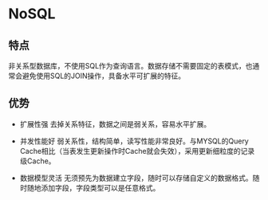# NoSQL
## 特点
非关系型数据库，不使用SQL作为查询语言。数据存储不需要固定的表模式，也通常会避免使用SQL的JOIN操作，具备水平可扩展的特征。

## 优势
- 扩展性强
去掉关系特征，数据之间是弱关系，容易水平扩展。

- 并发性能好
弱关系性，结构简单，读写性能非常良好。与MYSQL的Query Cache相比（当表发生更新操作时Cache就会失效），采用更新细粒度的记录级Cache。

- 数据模型灵活
无须预先为数据建立字段，随时可以存储自定义的数据格式。随时随地添加字段，字段类型可以是任意格式。